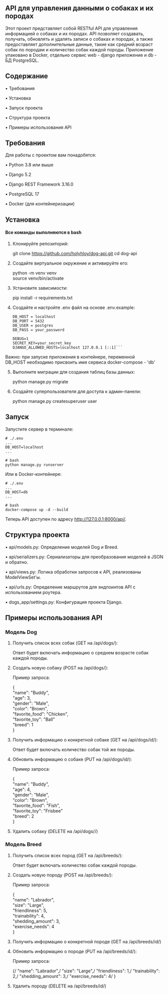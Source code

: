## API для управления данными о собаках и их породах

Этот проект представляет собой RESTful API для управления 
информацией о собаках и их породах. API позволяет создавать, 
получать, обновлять и удалять записи о собаках и породах, 
а также предоставляет дополнительные данные, такие как 
средний возраст собак по породам и количество собак каждой породы.
Приложение упаковано в Docker, отдельно сервис web - django приложение
и db - БД PostgreSQL.

## Содержание

• Требования

• Установка

• Запуск проекта

• Структура проекта

• Примеры использования API

## Требования

Для работы с проектом вам понадобятся:

• Python 3.8 или выше

• Django 5.2

• Django REST Framework 3.16.0

• PostgreSQL 17

• Docker (для контейнеризации)

## Установка
#### Все команды выполняются в bash

1. Клонируйте репозиторий:


    git clone https://github.com/holyhloy/dog-api.git
    cd dog-api
   

2. Создайте виртуальное окружение и активируйте его:

   
    python -m venv venv \
    source venv/bin/activate
   

3. Установите зависимости:

   
    pip install -r requirements.txt
   

4. Создайте и настройте .env файл на основе .env.example:


    ```DB_NAME = your_name
    DB_HOST = localhost
    DB_PORT = 5432
    DB_USER = postgres
    DB_PASS = your_password
    
    DEBUG=1
    SECRET_KEY=your_secret_key
    DJANGO_ALLOWED_HOSTS=localhost 127.0.0.1 [::1]```

Важно: при запуске приложения в контейнере, переменной \
DB_HOST необходимо присвоить имя сервиса docker-compose - 'db'

5. Выполните миграции для создания таблиц базы данных:

   
    python manage.py migrate
   

6. Создайте суперпользователя для доступа к админ-панели:

   
    python manage.py createsuperuser user


## Запуск

Запустите сервер в терминале:

    # ./.env
    ...
    DB_HOST=localhost
    ...   
    
    # bash
    python manage.py runserver

Или в Docker-контейнере:

    # ./.env
    ...
    DB_HOST=db
    ...    
    
    # bash
    docker-compose up -d --build
    
Теперь API доступен по адресу http://127.0.0.1:8000/api/.


## Структура проекта

• api/models.py: Определение моделей Dog и Breed.

• api/serializers.py: Сериализаторы для преобразования моделей в JSON и обратно.

• api/views.py: Логика обработки запросов к API, реализованы ModelViewSet'ы.

• api/urls.py: Определение маршрутов для эндпоинтов API с использованием роутера.

• dogs_app/settings.py: Конфигурация проекта Django.


## Примеры использования API
   
### Модель Dog

1. Получить список всех собак (GET на /api/dogs/):

   Ответ будет включать информацию о среднем возрасте собак каждой породы.


2. Создать новую собаку (POST на /api/dogs/):

   Пример запроса:
   
    {\
        "name": "Buddy",\
        "age": 3,\
        "gender": "Male",\
        "color": "Brown",\
        "favorite_food": "Chicken",\
        "favorite_toy": "Ball"\
        "breed": 1\
    }
   
   
3. Получить информацию о конкретной собаке (GET на /api/dogs/id/):

   Ответ будет включать количество собак той же породы.


4. Обновить информацию о собаке (PUT на /api/dogs/id/):

   Пример запроса:
   
   {\
        "name": "Buddy",\
        "age": 4,\
        "gender": "Male",\
        "color": "Brown",\
        "favorite_food": "Fish",\
        "favorite_toy": "Frisbee"\
        "breed": 2\
   }
   

5. Удалить собаку (DELETE на /api/dogs/<id>/)


### Модель Breed

1. Получить список всех пород (GET на /api/breeds/):

   Ответ будет включать количество собак каждой породы.


2. Создать новую породу (POST на /api/breeds/):

   Пример запроса:
   
   {\
       "name": "Labrador",\
       "size": "Large",\
       "friendliness": 5,\
       "trainability": 4,\
       "shedding_amount": 3,\
       "exercise_needs": 4\
   }


3. Получить информацию о конкретной породе (GET на /api/breeds/id/)


4. Обновить информацию о породе (PUT на /api/breeds/id/):

    Пример запроса:

   {/
       "name": "Labrador",/
       "size": "Large",/
       "friendliness": 1,/
       "trainability": 2,/
       "shedding_amount": 3,/
       "exercise_needs": 4/
   }


5. Удалить породу (DELETE на /api/breeds/id/)


